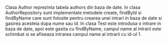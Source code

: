 Clasa Author reprezinta tabela authors din baza de date. In clasa AuthorRepository sunt implementate metodele create, findById si findByName care sunt folosite pentru crearea unei intrari in baza de date si gasirea acesteia dupa nume sau id. In clasa Test este introdusa o intrare in baza de date, apoi este gasita cu findByName, campul name al intrarii este schimbat si se afiseaza intrarea campul name al intrarii cu id-ul 1.